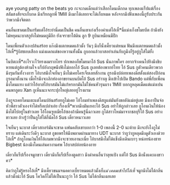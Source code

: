 aye young patty on the beats yo
กะจะกดเด็กแต่ว่าเสือกโดนเด็กกด
ทุกเพลงแร็ปแต่เรื่องสลัมสงสัยจะเก็บกด
มึงเรียกลูกพี่ 1Mill มึงมาได้เลยกจะได้เก็บหมด
หลังจากมึงฟังเพลงนี้กูรับประกันว่าพวกมึงจิตตก

คนอื่นเขาดมเป็นกรัมแต่ไอ้ระยำนี่ดมเป็นขีด
คนอื่นเขาเก่งเรื่องคำแต่ไอ้เหี้*นี่แม่งเก็งขโมยบีต
ถ้ามึงยังไม่หยุดนะบาสกูยังไม่หมดกูมีอีก
ยังเจราชาใต้ดิน ลูก 9 กูบินเหมือนมีปีก

โดนเพื่อนตัวเองปล้นสร้อย แก๊งมึงแตกหมดแล้วมั้ง
วันๆ มึงก็นั่งเคี้ยวแต่หนม ฟันมีงแตกหมดแล้วมั้ง
ไอ้เหี้*รู้บิสชอบเสือก แม่งแดกแต่ของหวานทั้งนั้น
กูบอกแล้วบาสอย่าเล่นกับกูมึงก็รู้อยู่กูใส่ไม่ยั้ง

โนบิตะเหี้*อะไรวะไว้ทรงผมรากไทร
ปกเพลงก็ขโมยมาไอ้ Sus นั่นภาพใคร
อยากจ้างคนไปยิงมึงชิบหายแต่กูต้องห้ามใจ
แร็ปอังกฤษมึงฟังไม่ออกไอ้ Sus กูเลยต้องพากย์ไทย
ไอ้ Sus กูตัวคนเดียวพวกมึงรุมกันทั้งวงการ
ไอ้บาสมึงใจเย็นๆ มึงไม่เคยใครเจ็บเลยสักงาน
กูรอมึงปล่อยเพลงดิสตั้งแต่สองปีก่อนกูรอมาตั้งนาน
เมื่อไรมึงจะเลิกท่องอาขยานบนบีตไอ้ Sus กรำาญ
มึงเข้าไปเปิด Bando แต่พี่กับเพื่อนมึงโดนแทง
แต่ว่าไอ้บาสไอ้บาสมันไม่แก้หรอกมันไม่ใช่คนหัวรุนแรง
1Mill บอกกูหลุดเม็ดแต่แม่งเปนคนพากูตบ Xan
กูเห็นนะเจกระปุกใหญ่เลยอยู่โรงแรม

ถึงกูจะเคยโดนเตะแต่โดนปล้นสร้อยกูไม่เคย
ไอ้โอมทำเพลงดิสกูแต่มันยังขอตัง์แม่อยู่เลย
มึงเอาปืนจ่อหัวพี่สาวตัวเองจำได้หรือเปล่าเอ่ย
เรื่องเหี้*พวกมึงมันเยอะไอ้ Sus อย่าให้กูกล่าวเลย
กูโอนเงินให้น้องมึงได้ไปอยู่ในข่าวเลย
ไอ้โอมจูบเมียไอ้ซองถ้ามีคนรู้นี่ฉาวเลย
กูได้สาวใหม่มาจากชลบุรีไอ้ Sus อย่างขาวเลย
ถ้างรู้ว่าปืนกูใส่ได้กี่นัดไอ้ Sus เดี๋ยวหนาวเลย

ใจเย็นๆ นะบาส เดี๋ยวสกอร์มันจะขาด
แฟนคลับเขาบอกว่า 1-0 เพลงนี้ 2-0 นะค้าบ
มึงจะยังไงกูไม่ทราบ แต่เดินระวังดีๆ นะบาส
กูขอพรให้มึงพลาดผ่านมาทาง UDT นะบาส
ว่ากูว่ากูหลุดมึงดูตัวเองด้วยไอ้เหี้*
ถ้ากูโอนเงินให้ไอ้เกมพวกมึงจะซวยเอานะเนี่ย
ไอ้บาสมึงไม่ได้แข็งมึงเดินเบาๆ หน่อยน้องชาย
Bigbest น้องมึงโดนเล่นคางานศพ ไอ้บาสปล่อยน้องอาย

เดี๋ยวก็แร็ปเรื่องจมูกขาว
เดี๋ยวมึงก็แร็ปเรื่องตูดสาว
มึงด่าคนอื่นว่าลุยแป้ง
แต่ไอ้ Sus มึงนั่งแคะผงขาว คว*

คิดว่ากูไม่รู้หรอไอ้เหี้*
มึงเคี้ยวขนมจนคคางเบี้ยวหมดแล้วมั้งเย็*แม่
เคดมเข้าไปไอ้เหี้* จมูกมึงไม่ได้กลิ่นแล้วมั่งน่ะไอ้ Sus
โควิดก็ไม่ได้เป็นนะกูว่า ไอ้ Sus ไม่ได้กลิ่นเฉยเลย

